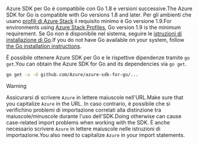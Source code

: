 <span data-ttu-id="53d78-101">Azure SDK per Go è compatibile con Go 1.8 e versioni successive.</span><span class="sxs-lookup"><span data-stu-id="53d78-101">The Azure SDK for Go is compatible with Go versions 1.8 and later.</span></span> <span data-ttu-id="53d78-102">Per gli ambienti che usano [profili di Azure Stack](https://docs.microsoft.com/en-us/azure/azure-stack/azure-stack-version-profiles) il requisito minimo è Go versione 1.9.</span><span class="sxs-lookup"><span data-stu-id="53d78-102">For environments using [Azure Stack Profiles](https://docs.microsoft.com/en-us/azure/azure-stack/azure-stack-version-profiles), Go version 1.9 is the minimum requirement.</span></span> <span data-ttu-id="53d78-103">Se Go non è disponibile nel sistema, seguire le [istruzioni di installazione di Go](https://golang.org/doc/install).</span><span class="sxs-lookup"><span data-stu-id="53d78-103">If you do not have Go available on your system, follow [the Go installation instructions](https://golang.org/doc/install).</span></span>

<span data-ttu-id="53d78-104">È possibile ottenere Azure SDK per Go e le rispettive dipendenze tramite `go get`.</span><span class="sxs-lookup"><span data-stu-id="53d78-104">You can obtain the Azure SDK for Go and its dependencies via `go get`.</span></span>

```bash
go get -u -d github.com/Azure/azure-sdk-for-go/...
```

> [!WARNING]
> <span data-ttu-id="53d78-105">Assicurarsi di scrivere `Azure` in lettere maiuscole nell'URL.</span><span class="sxs-lookup"><span data-stu-id="53d78-105">Make sure that you capitalize `Azure` in the URL.</span></span> <span data-ttu-id="53d78-106">In caso contrario, è possibile che si verifichino problemi di importazione correlati alla distinzione tra maiuscole/minuscole durante l'uso dell'SDK.</span><span class="sxs-lookup"><span data-stu-id="53d78-106">Doing otherwise can cause case-related import problems when working with the SDK.</span></span> <span data-ttu-id="53d78-107">È anche necessario scrivere `Azure` in lettere maiuscole nelle istruzioni di importazione.</span><span class="sxs-lookup"><span data-stu-id="53d78-107">You also need to capitalize `Azure` in your import statements.</span></span>

